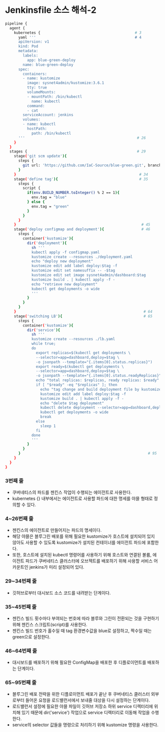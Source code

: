 # Jenkinsfile 소스 해석-2

```bash 
pipeline {                                                 
  agent {
    kubernetes {                                           # 3
      yaml '''                                             # 4
      apiVersion: v1
      kind: Pod
      metadata:
        labels:
          app: blue-green-deploy
        name: blue-green-deploy
      spec:
        containers:
        - name: kustomize
          image: sysnet4admin/kustomize:3.6.1
          tty: true
          volumeMounts:
          - mountPath: /bin/kubectl
            name: kubectl
          command:
          - cat
        serviceAccount: jenkins
        volumes:
        - name: kubectl
          hostPath:
            path: /bin/kubectl
      '''                                                   # 26
    }
  }
  stages {                                                  # 29
    stage('git scm update'){
      steps {
        git url: 'https://github.com/IaC-Source/blue-green.git', branch: 'main'
      }
    }                                                        # 34
    stage('define tag'){                                     # 35   
      steps {
        script {
          if(env.BUILD_NUMBER.toInteger() % 2 == 1){
            env.tag = "blue"
          } else {
            env.tag = "green"
          }
        }
      }
    }                                                         # 45
    stage('deploy configmap and deployment'){                 # 46
      steps {
        container('kustomize'){
          dir('deployment'){
            sh '''
            kubectl apply -f configmap.yaml
            kustomize create --resources ./deployment.yaml
            echo "deploy new deployment"
            kustomize edit add label deploy:$tag -f
            kustomize edit set namesuffix -- -$tag
            kustomize edit set image sysnet4admin/dashboard:$tag
            kustomize build . | kubectl apply -f -
            echo "retrieve new deployment"
            kubectl get deployments -o wide
            '''
          }
        }
      }    
    }                                                          # 64
    stage('switching LB'){                                     # 65
      steps {
        container('kustomize'){
          dir('service'){
            sh '''
            kustomize create --resources ./lb.yaml
            while true;
            do
              export replicas=$(kubectl get deployments \
              --selector=app=dashboard,deploy=$tag \
              -o jsonpath --template="{.items[0].status.replicas}")
              export ready=$(kubectl get deployments \
              --selector=app=dashboard,deploy=$tag \
              -o jsonpath --template="{.items[0].status.readyReplicas}")
              echo "total replicas: $replicas, ready replicas: $ready"
              if [ "$ready" -eq "$replicas" ]; then
                echo "tag change and build deployment file by kustomize" 
                kustomize edit add label deploy:$tag -f
                kustomize build . | kubectl apply -f -
                echo "delete $tag deployment"
                kubectl delete deployment --selector=app=dashboard,deploy!=$tag
                kubectl get deployments -o wide
                break
              else
                sleep 1
              fi
            done
            '''
          }
        }
      }                                                          # 95
    }                      
  }
}
```

### 3번째 줄
- 쿠버네티스의 파드를 젠킨스 작업이 수행되는 에이전트로 사용한다.
- kubernetes {} 내부에서는 에이전트로 사용할 파드에 대한 명세를 야믈 형태로 정의할 수 있다.

### 4~26번째 줄
- 젠킨스의 에이전트로 만들어지는 파드의 명세이다.
- 해당 야믈은 블루그린 배포를 위해 필요한 kustomize가 호스트에 설치되어 있지 않아도 사용할 수 있도록 kustomize가 설치된 컨테이너를 에이전트 파드에 포함한다.
- 또한, 호스트에 설치된 kubectl 명령어를 사용하기 위해 호스트와 연결된 볼륨, 에이전트 파드가 쿠버네티스 클러스터에 오브젝트를 배포하기 위해 사용할 서비스 어카운트인 jenkins가 미리 설정되어 있다.

### 29~34번째 줄
- 깃허브로부터 대시보드 소스 코드를 내려받는 단계이다.

### 35~45번째 줄
- 젠킨스 빌드 횟수마다 부여되는 번호에 따라 블루와 그린이 전환되는 것을 구현하기 위해 젠킨스 스크립트(script)를 사용한다.
- 젠킨스 빌드 번호가 홀수일 때 tag 환경변수값을 blue로 설정하고, 짝수일 때는 green으로 설정한다.

### 46~64번째 줄
- 대시보드를 배포하기 위해 필요한 ConfigMap을 배포한 후 디플로이먼트를 배포하는 단계이다.

### 65~95번째 줄
- 블루그린 배포 전략을 위한 디플로이먼트 배포가 끝난 후 쿠버네티스 클러스터 외부로부터 들어온 요청을 로드밸런서에서 보내줄 대상을 다시 설정하는 단계이다.
- 로드밸런서 설정에 필요한 야믈 파일이 깃허브 저장소 하위 service 디렉터리에 위치해 있기 때문에 dir('service') 작업으로 service 디렉터리로 이동해 작업을 수행한다.
- service의 selector 값들을 명령으로 처리하기 위해 kustomize 명령을 사용한다.
















